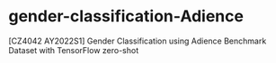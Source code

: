 # gender-classification-Adience
[CZ4042 AY2022S1] Gender Classification using Adience Benchmark Dataset  with TensorFlow
zero-shot
